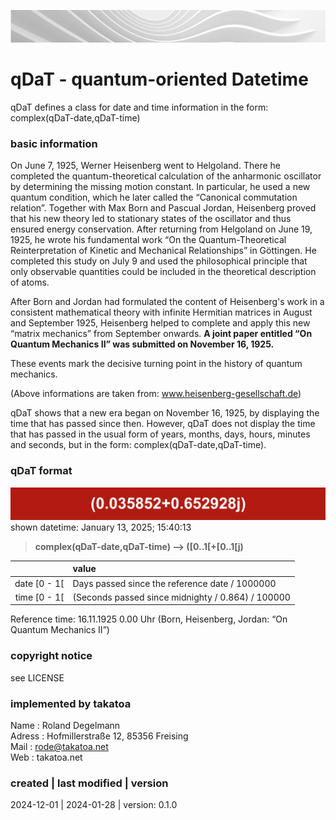 ![...](takatoa_head-img_1920-200.jpg)

# qDaT - quantum-oriented Datetime

   qDaT defines a class for date and time information in the form: complex(qDaT-date,qDaT-time) 

### basic information

   On June 7, 1925, Werner Heisenberg went to Helgoland. There he completed the quantum-theoretical calculation of the anharmonic oscillator by determining the missing motion constant. In particular, he used a new quantum condition, which he later called the “Canonical commutation relation”. Together with Max Born and Pascual Jordan, Heisenberg proved that his new theory led to stationary states of the oscillator and thus ensured energy conservation. After returning from Helgoland on June 19, 1925, he wrote his fundamental work “On the Quantum-Theoretical Reinterpretation of Kinetic and Mechanical Relationships” in Göttingen. He completed this study on July 9 and used the philosophical principle that only observable quantities could be included in the theoretical description of atoms. 

   After Born and Jordan had formulated the content of Heisenberg's work in a consistent mathematical theory with infinite Hermitian matrices in August and September 1925, Heisenberg helped to complete and apply this new “matrix mechanics” from September onwards. __A joint paper entitled “On Quantum Mechanics II” was submitted on November 16, 1925.__

   These events mark the decisive turning point in the history of quantum mechanics.

   (Above informations are taken from: www.heisenberg-gesellschaft.de)

   qDaT shows that a new era began on November 16, 1925, by displaying the time that has passed since then. However, qDaT does not display the time that has passed in the usual form of years, months, days, hours, minutes and seconds, but in the form: complex(qDaT-date,qDaT-time).

### qDaT format

![...](qDaT_img_1920-200.jpg)
shown datetime: January 13, 2025; 15:40:13
> __complex(qDaT-date,qDaT-time) --> ([0..1[+[0..1[j)__

   | &nbsp; | value |
   | ---: | :----------- |
   | date [0 - 1[ | Days passed since the reference date / 1000000 |
   | time [0 - 1[ | (Seconds passed since midnighty / 0.864) / 100000 |
 
   Reference time: 16.11.1925 0.00 Uhr (Born, Heisenberg, Jordan: “On Quantum Mechanics II”)

### copyright notice 

   see LICENSE

### implemented by takatoa
    
   Name      : Roland Degelmann  
   Adress    : Hofmillerstraße 12, 85356 Freising   
   Mail      : rode@takatoa.net</br>
   Web       : takatoa.net
 
### created | last modified | version

   2024-12-01 | 2024-01-28 | version: 0.1.0

